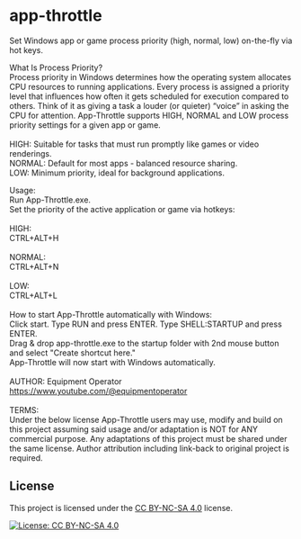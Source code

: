 # app-throttle
Set Windows app or game process priority (high, normal, low) on-the-fly via hot keys. 

What Is Process Priority? <br>
Process priority in Windows determines how the operating system allocates CPU resources to running applications. Every process is assigned a priority level that influences how often it gets scheduled for execution compared to others. Think of it as giving a task a louder (or quieter) “voice” in asking the CPU for attention. App-Throttle supports HIGH, NORMAL and LOW process priority settings for a given app or game. <br> <br>
HIGH: Suitable for tasks that must run promptly like games or video renderings. <br>
NORMAL: Default for most apps - balanced resource sharing. <br>
LOW: Minimum priority, ideal for background applications. 

Usage: <br>
Run App-Throttle.exe. <br>
Set the priority of the active application or game via hotkeys: <br> <br>
HIGH: <br> CTRL+ALT+H <br> <br>
NORMAL: <br> CTRL+ALT+N <br> <br>
LOW: <br> CTRL+ALT+L <br> <br>
How to start App-Throttle automatically with Windows: <br>
Click start. Type RUN and press ENTER. Type SHELL:STARTUP and press ENTER. <br>
Drag & drop app-throttle.exe to the startup folder with 2nd mouse button and select "Create shortcut here." <br>
App-Throttle will now start with Windows automatically. <br> <br>
AUTHOR: Equipment Operator <br>
https://www.youtube.com/@equipmentoperator <br>
<br>
TERMS: <br>
Under the below license App-Throttle users may use, modify and build on this project assuming said usage and/or adaptation is NOT for ANY commercial purpose. Any adaptations of this project must be shared under the same license. Author attribution including link-back to original project is required. <br>

## License
This project is licensed under the [CC BY-NC-SA 4.0](https://creativecommons.org/licenses/by-nc-sa/4.0/) license.

[![License: CC BY-NC-SA 4.0](https://img.shields.io/badge/License-CC%20BY--NC--SA%204.0-lightgrey.svg)](https://creativecommons.org/licenses/by-nc-sa/4.0/)
